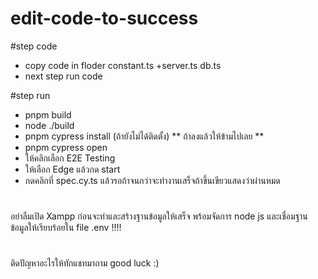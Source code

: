 # edit-code-to-success

#step code
 - copy code in floder constant.ts +server.ts db.ts
 - next step run code

#step run
 - pnpm build
 - node ./build
 - pnpm cypress install (ถ้ายังไม่ได้ติดตั้ง) ** ถ้าลงแล้วให้ข้ามไปเลย **
 - pnpm cypress open
 - ให้คลิกเลือก E2E Testing
 - ให้เลือก Edge แล้วกด start
 - กดคลิกที่ spec.cy.ts แล้วรอถ้าจนกว่าจะทำงานเสร็จถ้าขึ้นเขียวแสดงว่าผ่านหมด
#
อย่าลืมเปิด Xampp ก่อนจะทำและสร้างฐานข้อมูลให้เสร็จ พร้อมจัดการ node js และเชื่อมฐานข้อมูลให้เรียบร้อยใน file .env !!!!
#
ติดปัญหาอะไรให้ทักแชทมาถาม good luck :)
